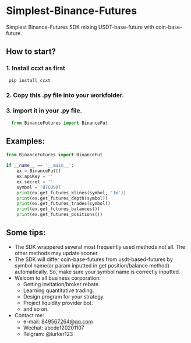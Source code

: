 # Simplest-Binance-Futures
Simplest Binance-Futures SDK mixing USDT-base-future with coin-base-future.

## How to start?
### 1. Install ccxt as first
``` Shell
 pip install ccxt 
```
### 2. Copy this .py file into your workfolder.

### 3. import it in your .py file.
``` Python
  from BinanceFutures import BinanceFut
```
## Examples:
``` Python
from BinanceFutures import BinanceFut
  
if __name__ == '__main__':
    ex = BinanceFut()
    ex.apiKey = ''
    ex.secret = ''
    symbol = 'BTCUSDT'
    print(ex.get_futures_klines(symbol, '1m'))
    print(ex.get_futures_depth(symbol))
    print(ex.get_futures_trades(symbol))
    print(ex.get_futures_balances())
    print(ex.get_futures_positions())
```

## Some tips:
- The SDK wrappered several most frequently used methods not all. The other methods may update sooner.
- The SDK will differ coin-base-futures from usdt-based-futures by symbol name(or param inputted in get position/balance method) automatically. So, make sure your symbol name is correctly inputted.
- Welcom to all business corporation: 
  - Getting invitation/broker rebate. 
  - Learning quantitative trading. 
  - Design program for your strategy. 
  - Project liquidity provider bot.
  - and so on.
- Contact me: 
  - e-mail: 849567264@qq.com
  - Wechat: abcdef20201107
  - Telgram: @lurker123
